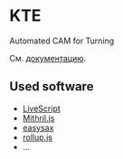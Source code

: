 # KTE

Automated CAM for Turning

См. [документацию](doc).

## Used software

- [LiveScript]
- [Mithril.js]
- [easysax]
- [rollup.js]
- ...

[Mithril.js]: https://mithril.js.org/
[LiveScript]: https://livescript.net/
[easysax]: https://github.com/vflash/easysax
[rollup.js]: https://rollupjs.org/
